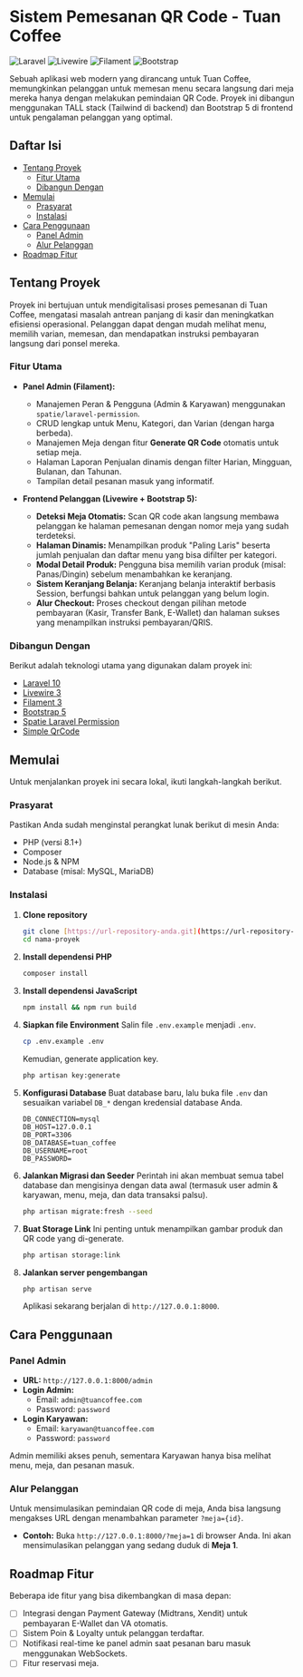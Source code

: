 # Sistem Pemesanan QR Code - Tuan Coffee

![Laravel](https://img.shields.io/badge/Laravel-10-FF2D20?style=for-the-badge&logo=laravel)
![Livewire](https://img.shields.io/badge/Livewire-3-4d56e0?style=for-the-badge)
![Filament](https://img.shields.io/badge/Filament-3-f59e0b?style=for-the-badge)
![Bootstrap](https://img.shields.io/badge/Bootstrap-5-7952B3?style=for-the-badge&logo=bootstrap)

Sebuah aplikasi web modern yang dirancang untuk Tuan Coffee, memungkinkan pelanggan untuk memesan menu secara langsung dari meja mereka hanya dengan melakukan pemindaian QR Code. Proyek ini dibangun menggunakan TALL stack (Tailwind di backend) dan Bootstrap 5 di frontend untuk pengalaman pelanggan yang optimal.

## Daftar Isi
- [Tentang Proyek](#tentang-proyek)
  - [Fitur Utama](#fitur-utama)
  - [Dibangun Dengan](#dibangun-dengan)
- [Memulai](#memulai)
  - [Prasyarat](#prasyarat)
  - [Instalasi](#instalasi)
- [Cara Penggunaan](#cara-penggunaan)
  - [Panel Admin](#panel-admin)
  - [Alur Pelanggan](#alur-pelanggan)
- [Roadmap Fitur](#roadmap-fitur)

## Tentang Proyek

Proyek ini bertujuan untuk mendigitalisasi proses pemesanan di Tuan Coffee, mengatasi masalah antrean panjang di kasir dan meningkatkan efisiensi operasional. Pelanggan dapat dengan mudah melihat menu, memilih varian, memesan, dan mendapatkan instruksi pembayaran langsung dari ponsel mereka.

### Fitur Utama

* **Panel Admin (Filament):**
    * Manajemen Peran & Pengguna (Admin & Karyawan) menggunakan `spatie/laravel-permission`.
    * CRUD lengkap untuk Menu, Kategori, dan Varian (dengan harga berbeda).
    * Manajemen Meja dengan fitur **Generate QR Code** otomatis untuk setiap meja.
    * Halaman Laporan Penjualan dinamis dengan filter Harian, Mingguan, Bulanan, dan Tahunan.
    * Tampilan detail pesanan masuk yang informatif.

* **Frontend Pelanggan (Livewire + Bootstrap 5):**
    * **Deteksi Meja Otomatis:** Scan QR code akan langsung membawa pelanggan ke halaman pemesanan dengan nomor meja yang sudah terdeteksi.
    * **Halaman Dinamis:** Menampilkan produk "Paling Laris" beserta jumlah penjualan dan daftar menu yang bisa difilter per kategori.
    * **Modal Detail Produk:** Pengguna bisa memilih varian produk (misal: Panas/Dingin) sebelum menambahkan ke keranjang.
    * **Sistem Keranjang Belanja:** Keranjang belanja interaktif berbasis Session, berfungsi bahkan untuk pelanggan yang belum login.
    * **Alur Checkout:** Proses checkout dengan pilihan metode pembayaran (Kasir, Transfer Bank, E-Wallet) dan halaman sukses yang menampilkan instruksi pembayaran/QRIS.

### Dibangun Dengan

Berikut adalah teknologi utama yang digunakan dalam proyek ini:

* [Laravel 10](https://laravel.com/)
* [Livewire 3](https://livewire.laravel.com/)
* [Filament 3](https://filamentphp.com/)
* [Bootstrap 5](https://getbootstrap.com/)
* [Spatie Laravel Permission](https://spatie.be/docs/laravel-permission/v1/introduction)
* [Simple QrCode](https://www.simplesoftware.io/docs/simple-qrcode)

## Memulai

Untuk menjalankan proyek ini secara lokal, ikuti langkah-langkah berikut.

### Prasyarat

Pastikan Anda sudah menginstal perangkat lunak berikut di mesin Anda:
* PHP (versi 8.1+)
* Composer
* Node.js & NPM
* Database (misal: MySQL, MariaDB)

### Instalasi

1.  **Clone repository**
    ```sh
    git clone [https://url-repository-anda.git](https://url-repository-anda.git)
    cd nama-proyek
    ```

2.  **Install dependensi PHP**
    ```sh
    composer install
    ```

3.  **Install dependensi JavaScript**
    ```sh
    npm install && npm run build
    ```

4.  **Siapkan file Environment**
    Salin file `.env.example` menjadi `.env`.
    ```sh
    cp .env.example .env
    ```
    Kemudian, generate application key.
    ```sh
    php artisan key:generate
    ```

5.  **Konfigurasi Database**
    Buat database baru, lalu buka file `.env` dan sesuaikan variabel `DB_*` dengan kredensial database Anda.
    ```env
    DB_CONNECTION=mysql
    DB_HOST=127.0.0.1
    DB_PORT=3306
    DB_DATABASE=tuan_coffee
    DB_USERNAME=root
    DB_PASSWORD=
    ```

6.  **Jalankan Migrasi dan Seeder**
    Perintah ini akan membuat semua tabel database dan mengisinya dengan data awal (termasuk user admin & karyawan, menu, meja, dan data transaksi palsu).
    ```sh
    php artisan migrate:fresh --seed
    ```

7.  **Buat Storage Link**
    Ini penting untuk menampilkan gambar produk dan QR code yang di-generate.
    ```sh
    php artisan storage:link
    ```

8.  **Jalankan server pengembangan**
    ```sh
    php artisan serve
    ```
    Aplikasi sekarang berjalan di `http://127.0.0.1:8000`.

## Cara Penggunaan

### Panel Admin

* **URL:** `http://127.0.0.1:8000/admin`
* **Login Admin:**
    * Email: `admin@tuancoffee.com`
    * Password: `password`
* **Login Karyawan:**
    * Email: `karyawan@tuancoffee.com`
    * Password: `password`

Admin memiliki akses penuh, sementara Karyawan hanya bisa melihat menu, meja, dan pesanan masuk.

### Alur Pelanggan

Untuk mensimulasikan pemindaian QR code di meja, Anda bisa langsung mengakses URL dengan menambahkan parameter `?meja={id}`.

* **Contoh:** Buka `http://127.0.0.1:8000/?meja=1` di browser Anda.
    Ini akan mensimulasikan pelanggan yang sedang duduk di **Meja 1**.

## Roadmap Fitur

Beberapa ide fitur yang bisa dikembangkan di masa depan:
* [ ] Integrasi dengan Payment Gateway (Midtrans, Xendit) untuk pembayaran E-Wallet dan VA otomatis.
* [ ] Sistem Poin & Loyalty untuk pelanggan terdaftar.
* [ ] Notifikasi real-time ke panel admin saat pesanan baru masuk menggunakan WebSockets.
* [ ] Fitur reservasi meja.
